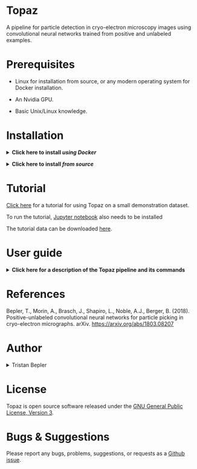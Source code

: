 # Topaz
A pipeline for particle detection in cryo-electron microscopy images using convolutional neural networks trained from positive and unlabeled examples.

# Prerequisites

- Linux for installation from source, or any modern operating system for Docker installation.

- An Nvidia GPU.

- Basic Unix/Linux knowledge.

# Installation

**<details><summary>Click here to install *using Docker*</summary><p>**

**<details><summary>Do you have Docker installed? If not, *click here*</summary><p>**

## Linux/MacOS &nbsp;&nbsp; *(command line)*

Download and install Docker 1.21 or greater for [Linux](https://docs.docker.com/engine/installation/) or [MacOS](https://store.docker.com/editions/community/docker-ce-desktop-mac).

> Consider using a Docker 'convenience script' to install (search on your OS's Docker installation webpage).

Launch docker according to your Docker engine's instructions, typically ``docker start``.  

> **Note:** You must have sudo or root access to *install* Docker. If you do not wish to *run* Docker as sudo/root, you need to configure user groups as described here: https://docs.docker.com/install/linux/linux-postinstall/

## Windows &nbsp;&nbsp; *(GUI & command line)*

Download and install [Docker Toolbox for Windows](https://docs.docker.com/toolbox/toolbox_install_windows/). 

Launch Kitematic.

> If on first startup Kitematic displays a red error suggesting that you run using VirtualBox, do so.

> **Note:** [Docker Toolbox for MacOS](https://docs.docker.com/toolbox/toolbox_install_mac/) has not yet been tested.

## What is Docker?

[This tutorial explains why Docker is useful.](https://www.youtube.com/watch?v=YFl2mCHdv24)

</p></details>

<br/>

A Dockerfile is provided to build images with CUDA support. Build from the github repo:
```
docker build -t topaz https://github.com/tbepler/topaz.git
```

or download the source code and build from the source directory
```
git clone https://github.com/tbepler/topaz
cd topaz
docker build -t topaz .
```

</p></details>

**<details><summary>Click here to install *from source*</summary><p>**

_Recommended: install Topaz into a virtual Python environment_  
See https://conda.io/docs/user-guide/tasks/manage-environments.html or https://virtualenv.pypa.io/en/stable/ for setting one up.

#### Install the dependencies 

Tested with python version 3.6, should work with python 2 but untested

- pytorch (0.2.0)
- torchvision (0.1.9)
- pillow (4.2.1)
- numpy (1.13.1)
- pandas (0.20.3) 
- scipy (0.19.1)
- scikit-learn (0.19.0)
- cython (0.26)

Easy installation of dependencies
```
conda install numpy pandas scikit-learn cython
conda install -c soumith pytorch=0.2.0 torchvision
```
To install PyTorch for CUDA 8
```
conda install -c soumith pytorch torchvision cuda80
```
For more info on installing pytorch see http://pytorch.org

#### Download the source code
```
git clone https://github.com/tbepler/topaz
```

#### Install Topaz

Move to the source code directory
```
cd topaz
```

Install Topaz into your Python path including the topaz command line interface
```
pip install .
```

To install for development use
```
pip install -e .
```

To only compile the cython files
```
python setup.py build_ext --inplace
```

</p></details>

# Tutorial

[Click here](tutorial/01_walkthrough.ipynb) for a tutorial for using Topaz on a small demonstration dataset.

To run the tutorial, [Jupyter notebook](http://jupyter.org/install) also needs to be installed

The tutorial data can be downloaded [here](http://bergerlab-downloads.csail.mit.edu/topaz/topaz-tutorial-data.tar.gz).

# User guide

**<details><summary>Click here for a description of the Topaz pipeline and its commands</summary><p>**

The command line interface is structured as a single entry command (topaz) with different steps defined as subcommands. A general usage guide is provided below with brief instructions for the most important subcommands in the particle picking pipeline.

To see a list of all subcommands with a brief description of each, run `topaz --help`

### Image preprocessing

#### Downsampling (topaz downsample)

It is recommened to downsample and normalize images prior to model training and prediction.

The downsample script uses the discrete Fourier transform to reduce the spacial resolution of images. It can be used as
```
topaz downsample --scale={downsampling factor} --output={output image path} {input image path} 
```
```
usage: topaz downsample [-h] [-s SCALE] [-o OUTPUT] [-v] file

positional arguments:
  file

optional arguments:
  -h, --help            show this help message and exit
  -s SCALE, --scale SCALE
                        downsampling factor (default: 4)
  -o OUTPUT, --output OUTPUT
                        output file
  -v, --verbose         print info
```

#### Normalization (topaz normalize)

The normalize script can then be used to normalize the images. This script fits a two component Gaussian mixture model with an additional scaling multiplier per image to capture carbon pixels and account for differences in exposure. The pixel values are then adjusted by dividing each image by its scaling factor and then subtracting the mean and dividing by the standard deviation of the dominant Gaussian mixture component. It can be used as
```
topaz normalize --destdir={directory to put normalized images} [list of image files]
```
```
usage: topaz normalize [-h] [-s SAMPLE] [--niters NITERS] [--seed SEED]
                       [-o DESTDIR] [-v]
                       files [files ...]

positional arguments:
  files

optional arguments:
  -h, --help            show this help message and exit
  -s SAMPLE, --sample SAMPLE
                        pixel sampling factor for model fit (default: 100)
  --niters NITERS       number of iterations to run for model fit (default:
                        200)
  --seed SEED           random seed for model initialization (default: 1)
  -o DESTDIR, --destdir DESTDIR
                        output directory
  -v, --verbose         verbose output
```

#### Single-step preprocessing (topaz preprocess)

Both downsampling and normalization can be performed in one step with the preprocess script.
```
topaz preprocess --scale={downsampling factor} --destdir={directory to put processed images} [list of image files]
```
```
usage: topaz preprocess [-h] [-s SCALE] [-t NUM_WORKERS]
                        [--pixel-sampling PIXEL_SAMPLING] [--niters NITERS]
                        [--seed SEED] -o DESTDIR [-v]
                        files [files ...]

positional arguments:
  files

optional arguments:
  -h, --help            show this help message and exit
  -s SCALE, --scale SCALE
                        rescaling factor for image downsampling (default: 4)
  -t NUM_WORKERS, --num-workers NUM_WORKERS
                        number of processes to use for parallel image
                        downsampling (default: 0)
  --pixel-sampling PIXEL_SAMPLING
                        pixel sampling factor for model fit (default: 100)
  --niters NITERS       number of iterations to run for model fit (default:
                        200)
  --seed SEED           random seed for model initialization (default: 1)
  -o DESTDIR, --destdir DESTDIR
                        output directory
  -v, --verbose         verbose output
```

### Model training 

#### File formats
The training script requires a file listing the image file paths and another listing the particle coordinates. Coordinates index images from the top left. These files should be tab delimited with headers as follows:

image file list
```
image_name	path
...

```

particle coordinates
```
image_name	x_coord	y_coord
...
```

#### Train region classifiers with labeled particles (topaz train)
Models are trained using the `topaz train` command.
```
usage: topaz train [-h] [--train-images TRAIN_IMAGES]
                   [--train-targets TRAIN_TARGETS] [--test-images TEST_IMAGES]
                   [--test-targets TEST_TARGETS] [-k K_FOLD] [--fold FOLD]
                   [--cross-validation-seed CROSS_VALIDATION_SEED]
                   [--radius RADIUS] [-m MODEL] [--units UNITS]
                   [--dropout DROPOUT] [--bn {on,off}] [--pooling POOLING]
                   [--unit-scaling UNIT_SCALING] [--ngf NGF]
                   [--method {PN,GE-KL,GE-binomial,PU}]
                   [--autoencoder AUTOENCODER] [--pi PI] [--slack SLACK]
                   [--l2 L2] [--learning-rate LEARNING_RATE] [--natural]
                   [--minibatch-size MINIBATCH_SIZE]
                   [--minibatch-balance MINIBATCH_BALANCE]
                   [--epoch-size EPOCH_SIZE] [--num-epochs NUM_EPOCHS]
                   [--num-workers NUM_WORKERS]
                   [--test-batch-size TEST_BATCH_SIZE] [-d DEVICE]
                   [--save-prefix SAVE_PREFIX] [--output OUTPUT] [--describe]

optional arguments:
  -h, --help            show this help message and exit
  --train-images TRAIN_IMAGES
                        path to file listing the training images
  --train-targets TRAIN_TARGETS
                        path to file listing the training particle coordinates
  --test-images TEST_IMAGES
                        path to file listing the test images, optional
  --test-targets TEST_TARGETS
                        path to file listing the testing particle coordinates,
                        optional
  -k K_FOLD, --k-fold K_FOLD
                        option to split the training set into K folds for
                        cross validation (default: not used)
  --fold FOLD           when using K-fold cross validation, sets which fold is
                        used as the heldout test set (default: 0)
  --cross-validation-seed CROSS_VALIDATION_SEED
                        random seed for partitioning data into folds (default:
                        42)
  --radius RADIUS       pixel radius around particle centers to consider
                        positive (default: 0)
  -m MODEL, --model MODEL
                        model type to fit (default: resnet8)
  --units UNITS         number of units model parameter (default: 32)
  --dropout DROPOUT     dropout rate model parameter(default: 0.0)
  --bn {on,off}         use batch norm in the model (default: on)
  --pooling POOLING     pooling method to use (default: none)
  --unit-scaling UNIT_SCALING
                        scale the number of units up by this factor every
                        layer (default: 1)
  --ngf NGF             scaled number of units per layer in generative model
                        if used (default: 32)
  --method {PN,GE-KL,GE-binomial,PU}
                        objective function to use for learning the region
                        classifier (default: GE-binomial)
  --autoencoder AUTOENCODER
                        option to augment method with autoencoder. weight on
                        reconstruction error (default: 0)
  --pi PI               parameter specifying fraction of data that is expected
                        to be positive
  --slack SLACK         weight on GE penalty (default: 10 x number of
                        particles for GE-KL, 1 for GE-binomial)
  --l2 L2               l2 regularizer on the model parameters (default: 0)
  --learning-rate LEARNING_RATE
                        learning rate for the optimizer (default: 0.001)
  --natural             sample unbiasedly from the data to form minibatches
                        rather than sampling particles and not particles at
                        ratio given by minibatch-balance parameter
  --minibatch-size MINIBATCH_SIZE
                        number of data points per minibatch (default: 256)
  --minibatch-balance MINIBATCH_BALANCE
                        fraction of minibatch that is positive data points
                        (default: 1/16)
  --epoch-size EPOCH_SIZE
                        number of parameter updates per epoch (default: 5000)
  --num-epochs NUM_EPOCHS
                        maximum number of training epochs (default: 10)
  --num-workers NUM_WORKERS
                        number of worker processes for data augmentation
                        (default: 0)
  --test-batch-size TEST_BATCH_SIZE
                        batch size for calculating test set statistics
                        (default: 1)
  -d DEVICE, --device DEVICE
                        which device to use, set to -1 to force CPU (default:
                        0)
  --save-prefix SAVE_PREFIX
                        path prefix to save trained models each epoch
  --output OUTPUT       destination to write the train/test curve
  --describe            only prints a description of the model, does not train
```

#### Model choices
Currently, there are several model architectures available for use as the region classifier
- resnet8 [receptive field = 75]
- conv127 [receptive field = 127]
- conv63 [receptive field = 63]
- conv31 [receptive field = 31]

ResNet8 gives a good balance of performance and receptive field size. Conv63 and Conv31 can be better choices when less complex models are needed.

The number of units in the base layer can be set with the --units flag. ResNet8 always doubles the number of units when the image is strided during processing. Conv31, Conv63, and Conv127 do not by default, but the --unit-scaling flag can be used to set a multiplicative factor on the number of units when striding occurs. 

The pooling scheme can be changed for the conv\* models. The default is not to perform any pooling, but max pooling and average pooling can be used by specifying "--pooling=max" or "--pooling=avg".

For a detailed layout of the architectures, use the --describe flag.

#### Training method, criteria, and parameters

##### Methods

The PN method option treats every coordinate not labeled as positive (y=1) as negative (y=0) and then optimizes the standard classification objective:
$$ \piE_{y=1}[L(g(x),1)] + (1-\pi)E_{y=0}[L(g(x),0)] $$
where $\pi$ is a parameter weighting the positives and negatives, $L$ is the misclassifiaction cost function, and $g(x)$ is the model output.

The GE-binomial method option instead treats coordinates not labeled as positive (y=1) as unlabeled (y=?) and then optimizes an objective including a generalized expectation criteria designed to work well with minibatch SGD.

The GE-KL method option instead treats coordinates not labeled as positive (y=1) as unlabeled (y=?) and then optimizes the objective:
$$ E_{y=1}[L(g(x),1)] + \lambdaKL(\pi, E_{y=?}[g(x)]) $$ 
where $\lambda$ is a slack parameter (--slack flag) that specifies how strongly to weight the KL divergence of the expecation of the classifier over the unlabeled data from $\pi$.

The PU method uses an objective function proposed by Kiryo et al. (2017) 

##### Radius
This sets how many pixels around each particle coordinate are treated as positive, acting as a form of data augmentation. These coordinates follow a distribution that results from which pixel was selected as the particle center when the data was labeled. The radius should be chosen to be large enough that it covers a reasonable region of pixels likely to have been selected but not so large that pixels outside of the particles are labeled as positives.


### Segmentation and particle extraction

#### Segmention (topaz segment, optional)
Images can be segmented using the `topaz segment` command with a trained model.
```
usage: topaz segment [-h] [-m MODEL] [-o DESTDIR] [-d DEVICE] [-v]
                     paths [paths ...]

positional arguments:
  paths                 paths to image files for processing

optional arguments:
  -h, --help            show this help message and exit
  -m MODEL, --model MODEL
                        path to trained classifier
  -o DESTDIR, --destdir DESTDIR
                        output directory
  -d DEVICE, --device DEVICE
                        which device to use, <0 corresponds to CPU (default:
                        GPU if available)
  -v, --verbose         verbose mode
```

#### Particle extraction (topaz extract)
Predicted particle coordinates can be extracted directly from saved segmented images (see above) or images can be segmented and particles extracted in one step given a trained model using the `topaz extract` command.
```
usage: topaz extract [-h] [-m MODEL] [-r RADIUS] [-t THRESHOLD]
                     [--assignment-radius ASSIGNMENT_RADIUS]
                     [--min-radius MIN_RADIUS] [--max-radius MAX_RADIUS]
                     [--step-radius STEP_RADIUS] [--num-workers NUM_WORKERS]
                     [--targets TARGETS] [--only-validate] [-d DEVICE]
                     [-o OUTPUT]
                     paths [paths ...]

positional arguments:
  paths                 paths to image files for processing

optional arguments:
  -h, --help            show this help message and exit
  -m MODEL, --model MODEL
                        path to trained subimage classifier, if no model is
                        supplied input images must already be segmented
  -r RADIUS, --radius RADIUS
                        radius of the regions to extract
  -t THRESHOLD, --threshold THRESHOLD
                        score quantile giving threshold at which to terminate
                        region extraction (default: 0.5)
  --assignment-radius ASSIGNMENT_RADIUS
                        maximum distance between prediction and labeled target
                        allowed for considering them a match (default: same as
                        extraction radius)
  --min-radius MIN_RADIUS
                        minimum radius for region extraction when tuning
                        radius parameter (default: 5)
  --max-radius MAX_RADIUS
                        maximum radius for region extraction when tuning
                        radius parameters (default: 100)
  --step-radius STEP_RADIUS
                        grid size when searching for optimal radius parameter
                        (default: 5)
  --num-workers NUM_WORKERS
                        number of processes to use for extracting in parallel,
                        0 uses main process (default: 0)
  --targets TARGETS     path to file specifying particle coordinates. used to
                        find extraction radius that maximizes the AUPRC
  --only-validate       flag indicating to only calculate validation metrics.
                        does not report full prediction list
  -d DEVICE, --device DEVICE
                        which device to use, <0 corresponds to CPU
  -o OUTPUT, --output OUTPUT
                        file path to write
```

This script uses the non maxima suppression algorithm to greedily select particle coordinates and remove nearby coordinates from the candidates list. Two additional parameters are involved in this process.
- radius: coordinates within this parameter of selected coordinates are removed from the candidates list
- threshold: specifies the score quantile below which extraction stops

The radius parameter can be tuned automatically given a set of known particle coordinates by finding the radius which maximizes the average precision score. In this case, predicted coordinates must be assigned to target coordinates which requires an additional distance threshold (--assignment-radius). 

#### Choosing a final particle list threshold (topaz precision_recall_curve)
Particles extracted using Topaz still have scores associated with them and a final particle list should be determined by choosing particles above some score threshold. The `topaz precision_recall_curve` command can facilitate this by reporting the precision-recall curve for a list of predicted particle coordinates and a list of known target coordinates. A threshold can then be chosen to optimize the F1 score or for specific recall/precision levels on a heldout set of micrographs.
```
usage: topaz precision_recall_curve [-h] [--predicted PREDICTED]
                                    [--targets TARGETS] -r ASSIGNMENT_RADIUS

optional arguments:
  -h, --help            show this help message and exit
  --predicted PREDICTED
                        path to file containing predicted particle coordinates
                        with scores
  --targets TARGETS     path to file specifying target particle coordinates
  -r ASSIGNMENT_RADIUS, --assignment-radius ASSIGNMENT_RADIUS
                        maximum distance between prediction and labeled target
                        allowed for considering them a match
```

</p></details>

# References

Bepler, T., Morin, A., Brasch, J., Shapiro, L., Noble, A.J., Berger, B. (2018). Positive-unlabeled convolutional neural networks for particle picking in cryo-electron micrographs. arXiv. https://arxiv.org/abs/1803.08207

# Author

<details><summary>Tristan Bepler</summary><p>

  <img src="https://scontent-lga3-1.xx.fbcdn.net/v/t1.0-1/c31.94.389.389/s100x100/9756_10151396630122455_1428574906_n.jpg?_nc_cat=101&oh=a23c14188564ec224551309f838e05e2&oe=5C5518FF" width="120">
  
</p></details>

# License

Topaz is open source software released under the [GNU General Public License, Version 3](https://github.com/tbepler/topaz/blob/master/LICENSE).

# Bugs & Suggestions

Please report any bugs, problems, suggestions, or requests as a [Github issue](https://github.com/tbepler/topaz/issues).
